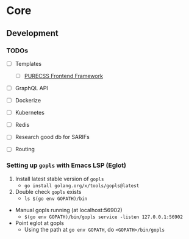 # Core


## Development

### TODOs
- [ ] Templates
	- [ ] [PURECSS Frontend Framework](https://purecss.io/)
- [ ] GraphQL API
- [ ] Dockerize
- [ ] Kubernetes
- [ ] Redis
- [ ] Research good db for SARIFs
- [ ] Routing


### Setting up `gopls` with Emacs LSP (Eglot)

1. Install latest stable version of `gopls`
   - `go install golang.org/x/tools/gopls@latest`
1. Double check `gopls` exists
   - `ls $(go env GOPATH)/bin`
- Manual gopls running (at localhost:56902)
   - `$(go env GOPATH)/bin/gopls service -listen 127.0.0.1:56902`
- Point eglot at gopls
  - Using the path at `go env GOPATH`, do `<GOPATH>/bin/gopls`
